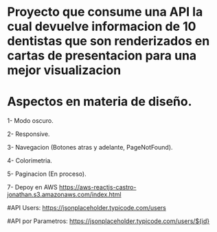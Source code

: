 # Proyecto que consume una API la cual devuelve informacion de 10 dentistas que son renderizados en cartas de presentacion para una mejor visualizacion

# Aspectos en materia de diseño.

1- Modo oscuro.

2- Responsive.

3- Navegacion (Botones atras y adelante, PageNotFound).

4- Colorimetria.

5- Paginacion (En proceso).

7- Depoy en AWS https://aws-reactjs-castro-jonathan.s3.amazonaws.com/index.html


#API Users: https://jsonplaceholder.typicode.com/users


#API por Parametros: https://jsonplaceholder.typicode.com/users/${id}
